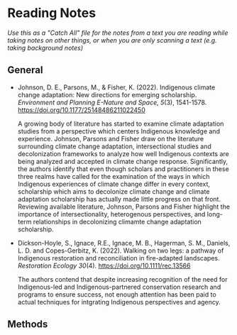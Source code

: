 # Reading Notes

*Use this as a "Catch All" file for the notes from a text you are reading while taking notes on other things, or when you are only scanning a text (e.g. taking background notes)*

## General

- Johnson, D. E., Parsons, M., & Fisher, K. (2022). Indigenous climate change adaptation: New directions for emerging scholarship. *Environment and Planning E-Nature and Space, 5*(3), 1541-1578. <https://doi.org/10.1177/25148486211022450>

    A growing body of literature has started to examine climate adaptation studies from a perspective which centers Indigenous knowledge and experience. Johnson, Parsons and Fisher draw on the literature surrounding climate change adaptation, intersectional studies and decolonization frameworks to analyze how well Indigenous contexts are being analyzed and accepted in climate change response. Significantly, the authors identify that even though scholars and practitioners in these three realms have called for the examination of the ways in which Indigenous experiences of climate change differ in every context, scholarship which aims to decolonize climate change and climate adaptation scholarship has actually made little progress on that front. Reviewing available literature, Johnson, Parsons and Fisher highlight the importance of intersectionality, heterogenous perspectives, and long-term relationships in decolonizing climamte change adaptation scholarship. 

- Dickson-Hoyle, S., Ignace, R.E., Ignace, M. B., Hagerman, S. M., Daniels, L. D. and Copes-Gerbitz, K. (2022). Walking on two legs: a pathway of Indigenous restoration and reconciliation in fire-adapted landscapes. *Restoration Ecology 30*(4). <https://doi.org/10.1111/rec.13566>

    The authors contend that despite increasing recognition of the need for Indigenous-led and Indigenous-partnered conservation research and programs to ensure success, not enough attention has been paid to actual techniques for intgrating Indigenous perspectives and agency. 

## Methods
